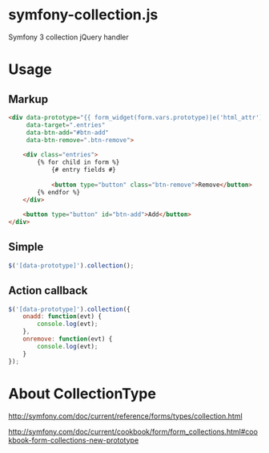 # symfony-collection.js

Symfony 3 collection jQuery handler

# Usage

## Markup

```html
<div data-prototype="{{ form_widget(form.vars.prototype)|e('html_attr') }}" 
     data-target=".entries"
     data-btn-add="#btn-add"
     data-btn-remove=".btn-remove">
  
    <div class="entries">
        {% for child in form %}
            {# entry fields #}
            
            <button type="button" class="btn-remove">Remove</button>
        {% endfor %}
    </div>
    
    <button type="button" id="btn-add">Add</button>
</div>
```

## Simple

```js
$('[data-prototype]').collection();
```

## Action callback

```js
$('[data-prototype]').collection({
    onadd: function(evt) {
        console.log(evt);
    },
    onremove: function(evt) {
        console.log(evt);
    }
});
```

# About CollectionType

http://symfony.com/doc/current/reference/forms/types/collection.html

http://symfony.com/doc/current/cookbook/form/form_collections.html#cookbook-form-collections-new-prototype

